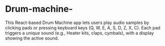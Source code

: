 # Drum-machine-
This React-based Drum Machine app lets users play audio samples by clicking pads or pressing keyboard keys (Q, W, E, A, S, D, Z, X, C). Each pad triggers a unique sound (e.g., Heater kits, claps, cymbals), with a display showing the active sound.
